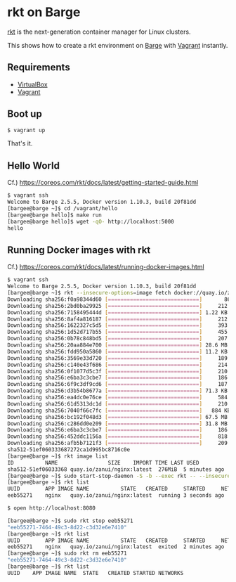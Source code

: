 # rkt on Barge

[rkt](https://coreos.com/rkt/) is the next-generation container manager for Linux clusters.

This shows how to create a rkt environment on [Barge](https://atlas.hashicorp.com/ailispaw/boxes/barge) with [Vagrant](https://www.vagrantup.com/) instantly.

## Requirements

- [VirtualBox](https://www.virtualbox.org/)
- [Vagrant](https://www.vagrantup.com/)

## Boot up

```bash
$ vagrant up
```

That's it.

## Hello World

Cf.) https://coreos.com/rkt/docs/latest/getting-started-guide.html

```bash
$ vagrant ssh
Welcome to Barge 2.5.5, Docker version 1.10.3, build 20f81dd
[bargee@barge ~]$ cd /vagrant/hello
[bargee@barge hello]$ make run
[bargee@barge hello]$ wget -qO- http://localhost:5000
hello
```

## Running Docker images with rkt

Cf.) https://coreos.com/rkt/docs/latest/running-docker-images.html

```bash
$ vagrant ssh
Welcome to Barge 2.5.5, Docker version 1.10.3, build 20f81dd
[bargee@barge ~]$ rkt --insecure-options=image fetch docker://quay.io/zanui/nginx
Downloading sha256:f0a98344d60 [=============================]       86 B / 86 B
Downloading sha256:2bd0ba29925 [=============================]     212 B / 212 B
Downloading sha256:7158495444d [=============================] 1.22 KB / 1.22 KB
Downloading sha256:8af4a816187 [=============================]     212 B / 212 B
Downloading sha256:1622327c5d5 [=============================]     393 B / 393 B
Downloading sha256:1d52d717b55 [=============================]     455 B / 455 B
Downloading sha256:0b78c848bd5 [=============================]     207 B / 207 B
Downloading sha256:20aa884e700 [=============================] 28.6 MB / 28.6 MB
Downloading sha256:fdd950a5860 [=============================] 11.2 KB / 11.2 KB
Downloading sha256:3569e33d720 [=============================]     189 B / 189 B
Downloading sha256:c140e43f686 [=============================]     214 B / 214 B
Downloading sha256:0f1077d5c3f [=============================]     210 B / 210 B
Downloading sha256:e6ba3c3cbe7 [=============================]     186 B / 186 B
Downloading sha256:6f9c3df9cd6 [=============================]     187 B / 187 B
Downloading sha256:d3b54b8677a [=============================] 71.3 KB / 71.3 KB
Downloading sha256:ea4dc0e76ce [=============================]     584 B / 584 B
Downloading sha256:61d5313dc1d [=============================]     210 B / 210 B
Downloading sha256:7040f66c7fc [=============================]   884 KB / 884 KB
Downloading sha256:bc192f048d3 [=============================] 67.5 MB / 67.5 MB
Downloading sha256:c286dd0e209 [=============================] 31.8 MB / 31.8 MB
Downloading sha256:e6ba3c3cbe7 [=============================]     186 B / 186 B
Downloading sha256:452ddc1156a [=============================]     818 B / 818 B
Downloading sha256:afb5b7121f3 [=============================]     209 B / 209 B
sha512-51ef060333687272ca1d995bc8716c0e
[bargee@barge ~]$ rkt image list
ID			NAME				SIZE	IMPORT TIME	LAST USED
sha512-51ef06033368	quay.io/zanui/nginx:latest	276MiB	5 minutes ago	5 minutes ago
[bargee@barge ~]$ sudo start-stop-daemon -S -b --exec rkt -- --insecure-options=image run --port=80-tcp:8080 docker://quay.io/zanui/nginx
[bargee@barge ~]$ rkt list
UUID		APP	IMAGE NAME			STATE	CREATED		STARTED		NETWORKS
eeb55271	nginx	quay.io/zanui/nginx:latest	running	3 seconds ago	3 seconds ago	default:ip4=172.16.28.2
```

```bash
$ open http://localhost:8080
```

```bash
[bargee@barge ~]$ sudo rkt stop eeb55271
"eeb55271-7464-49c3-8d22-c3d32e6e7410"
[bargee@barge ~]$ rkt list
UUID		APP	IMAGE NAME			STATE	CREATED		STARTED		NETWORKS
eeb55271	nginx	quay.io/zanui/nginx:latest	exited	2 minutes ago	2 minutes ago
[bargee@barge ~]$ sudo rkt rm eeb55271
"eeb55271-7464-49c3-8d22-c3d32e6e7410"
[bargee@barge ~]$ rkt list
UUID	APP	IMAGE NAME	STATE	CREATED	STARTED	NETWORKS
```
